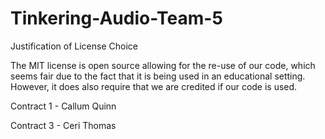 # Tinkering-Audio-Team-5

Justification of License Choice

The MIT license is open source allowing for the re-use of our code, which seems fair due to the fact that it is being used in an educational setting. However, it does also require that we are credited if our code is used. 

Contract 1 - Callum Quinn

Contract 3 - Ceri Thomas
